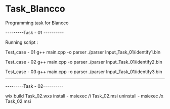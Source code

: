 # Task_Blancco
Programming task for Blancco


---------Task - 01 ----------

Running script :

Test_case - 01
 g++ main.cpp -o parser
./parser Input_Task_01/identify1.bin


 Test_case - 02
 g++ main.cpp -o parser
./parser Input_Task_01/identify2.bin


 Test_case - 03
 g++ main.cpp -o parser
./parser Input_Task_01/identify3.bin

-------------------------------

---------Task - 02----------

wix build Task_02.wxs 
install -  msiexec /i Task_02.msi
uninstall - msiexec /x Task_02.msi


